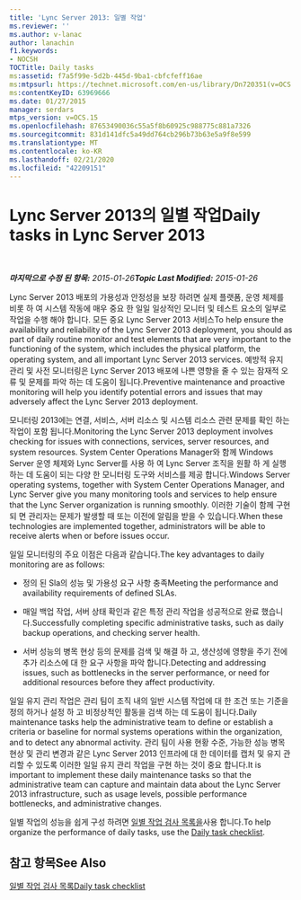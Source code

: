 ```yaml
---
title: 'Lync Server 2013: 일별 작업'
ms.reviewer: ''
ms.author: v-lanac
author: lanachin
f1.keywords:
- NOCSH
TOCTitle: Daily tasks
ms:assetid: f7a5f99e-5d2b-445d-9ba1-cbfcfeff16ae
ms:mtpsurl: https://technet.microsoft.com/en-us/library/Dn720351(v=OCS.15)
ms:contentKeyID: 63969666
ms.date: 01/27/2015
manager: serdars
mtps_version: v=OCS.15
ms.openlocfilehash: 87653490036c55a5f8b60925c988775c881a7326
ms.sourcegitcommit: 831d141dfc5a49dd764cb296b73b63e5a9f8e599
ms.translationtype: MT
ms.contentlocale: ko-KR
ms.lasthandoff: 02/21/2020
ms.locfileid: "42209151"
---
```

<div data-xmlns="http://www.w3.org/1999/xhtml">

<div class="topic" data-xmlns="http://www.w3.org/1999/xhtml" data-msxsl="urn:schemas-microsoft-com:xslt" data-cs="https://msdn.microsoft.com/">

<div data-asp="https://msdn2.microsoft.com/asp">

# <a name="daily-tasks-in-lync-server-2013"></a><span data-ttu-id="a1634-102">Lync Server 2013의 일별 작업</span><span class="sxs-lookup"><span data-stu-id="a1634-102">Daily tasks in Lync Server 2013</span></span>

</div>

<div id="mainSection">

<div id="mainBody">

<span> </span>

<span data-ttu-id="a1634-103">_**마지막으로 수정 된 항목:** 2015-01-26_</span><span class="sxs-lookup"><span data-stu-id="a1634-103">_**Topic Last Modified:** 2015-01-26_</span></span>

<span data-ttu-id="a1634-104">Lync Server 2013 배포의 가용성과 안정성을 보장 하려면 실제 플랫폼, 운영 체제를 비롯 하 여 시스템 작동에 매우 중요 한 일일 일상적인 모니터 및 테스트 요소의 일부로 작업을 수행 해야 합니다. 모든 중요 Lync Server 2013 서비스</span><span class="sxs-lookup"><span data-stu-id="a1634-104">To help ensure the availability and reliability of the Lync Server 2013 deployment, you should as part of daily routine monitor and test elements that are very important to the functioning of the system, which includes the physical platform, the operating system, and all important Lync Server 2013 services.</span></span> <span data-ttu-id="a1634-105">예방적 유지 관리 및 사전 모니터링은 Lync Server 2013 배포에 나쁜 영향을 줄 수 있는 잠재적 오류 및 문제를 파악 하는 데 도움이 됩니다.</span><span class="sxs-lookup"><span data-stu-id="a1634-105">Preventive maintenance and proactive monitoring will help you identify potential errors and issues that may adversely affect the Lync Server 2013 deployment.</span></span>

<span data-ttu-id="a1634-106">모니터링 2013에는 연결, 서비스, 서버 리소스 및 시스템 리소스 관련 문제를 확인 하는 작업이 포함 됩니다.</span><span class="sxs-lookup"><span data-stu-id="a1634-106">Monitoring the Lync Server 2013 deployment involves checking for issues with connections, services, server resources, and system resources.</span></span> <span data-ttu-id="a1634-107">System Center Operations Manager와 함께 Windows Server 운영 체제와 Lync Server를 사용 하 여 Lync Server 조직을 원활 하 게 실행 하는 데 도움이 되는 다양 한 모니터링 도구와 서비스를 제공 합니다.</span><span class="sxs-lookup"><span data-stu-id="a1634-107">Windows Server operating systems, together with System Center Operations Manager, and Lync Server give you many monitoring tools and services to help ensure that the Lync Server organization is running smoothly.</span></span> <span data-ttu-id="a1634-108">이러한 기술이 함께 구현 되 면 관리자는 문제가 발생할 때 또는 이전에 알림을 받을 수 있습니다.</span><span class="sxs-lookup"><span data-stu-id="a1634-108">When these technologies are implemented together, administrators will be able to receive alerts when or before issues occur.</span></span>

<span data-ttu-id="a1634-109">일일 모니터링의 주요 이점은 다음과 같습니다.</span><span class="sxs-lookup"><span data-stu-id="a1634-109">The key advantages to daily monitoring are as follows:</span></span>

  - <span data-ttu-id="a1634-110">정의 된 Sla의 성능 및 가용성 요구 사항 충족</span><span class="sxs-lookup"><span data-stu-id="a1634-110">Meeting the performance and availability requirements of defined SLAs.</span></span>

  - <span data-ttu-id="a1634-111">매일 백업 작업, 서버 상태 확인과 같은 특정 관리 작업을 성공적으로 완료 했습니다.</span><span class="sxs-lookup"><span data-stu-id="a1634-111">Successfully completing specific administrative tasks, such as daily backup operations, and checking server health.</span></span>

  - <span data-ttu-id="a1634-112">서버 성능의 병목 현상 등의 문제를 검색 및 해결 하 고, 생산성에 영향을 주기 전에 추가 리소스에 대 한 요구 사항을 파악 합니다.</span><span class="sxs-lookup"><span data-stu-id="a1634-112">Detecting and addressing issues, such as bottlenecks in the server performance, or need for additional resources before they affect productivity.</span></span>

<span data-ttu-id="a1634-113">일일 유지 관리 작업은 관리 팀이 조직 내의 일반 시스템 작업에 대 한 조건 또는 기준을 정의 하거나 설정 하 고 비정상적인 활동을 검색 하는 데 도움이 됩니다.</span><span class="sxs-lookup"><span data-stu-id="a1634-113">Daily maintenance tasks help the administrative team to define or establish a criteria or baseline for normal systems operations within the organization, and to detect any abnormal activity.</span></span> <span data-ttu-id="a1634-114">관리 팀이 사용 현황 수준, 가능한 성능 병목 현상 및 관리 변경과 같은 Lync Server 2013 인프라에 대 한 데이터를 캡처 및 유지 관리할 수 있도록 이러한 일일 유지 관리 작업을 구현 하는 것이 중요 합니다.</span><span class="sxs-lookup"><span data-stu-id="a1634-114">It is important to implement these daily maintenance tasks so that the administrative team can capture and maintain data about the Lync Server 2013 infrastructure, such as usage levels, possible performance bottlenecks, and administrative changes.</span></span>

<span data-ttu-id="a1634-115">일별 작업의 성능을 쉽게 구성 하려면 [일별 작업 검사 목록을](lync-server-2013-operations-checklists.md)사용 합니다.</span><span class="sxs-lookup"><span data-stu-id="a1634-115">To help organize the performance of daily tasks, use the [Daily task checklist](lync-server-2013-operations-checklists.md).</span></span>

<div>

## <a name="see-also"></a><span data-ttu-id="a1634-116">참고 항목</span><span class="sxs-lookup"><span data-stu-id="a1634-116">See Also</span></span>


[<span data-ttu-id="a1634-117">일별 작업 검사 목록</span><span class="sxs-lookup"><span data-stu-id="a1634-117">Daily task checklist</span></span>](lync-server-2013-operations-checklists.md)  
  

</div>

</div>

<span> </span>

</div>

</div>

</div>

